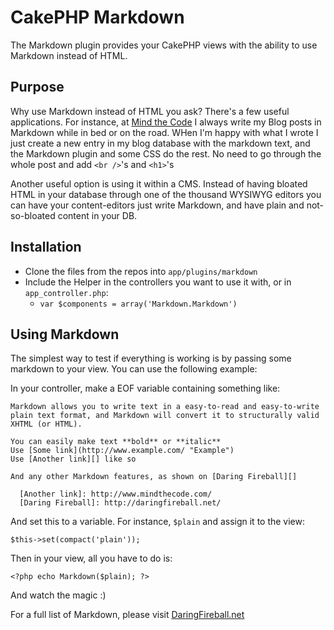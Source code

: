 # CakePHP Markdown

The Markdown plugin provides your CakePHP views with the ability to use Markdown instead of HTML.

## Purpose

Why use Markdown instead of HTML you ask? There's a few useful applications. For instance, at [Mind the Code](http://www.mindthecode.com/ "Mindthecode") I always write my Blog posts in Markdown while in bed or on the road. WHen I'm happy with what I wrote I just create a new entry in my blog database with the markdown text, and the Markdown plugin and some CSS do the rest. No need to go through the whole post and add `<br />`'s and `<h1>`'s

Another useful option is using it within a CMS. Instead of having bloated HTML in your database through one of the thousand WYSIWYG editors you can have your content-editors just write Markdown, and have plain and not-so-bloated content in your DB.

## Installation

- Clone the files from the repos into `app/plugins/markdown`
- Include the Helper in the controllers you want to use it with, or in `app_controller.php`:
	- `var $components = array('Markdown.Markdown')`

## Using Markdown

The simplest way to test if everything is working is by passing some markdown to your view. You can use the following example:

In your controller, make a EOF variable containing something like:

	Markdown allows you to write text in a easy-to-read and easy-to-write plain text format, and Markdown will convert it to structurally valid XHTML (or HTML).

	You can easily make text **bold** or **italic**  
	Use [Some link](http://www.example.com/ "Example")  
	Use [Another link][] like so  

	And any other Markdown features, as shown on [Daring Fireball][]

	  [Another link]: http://www.mindthecode.com/
	  [Daring Fireball]: http://daringfireball.net/

And set this to a variable. For instance, `$plain` and assign it to the view:

	$this->set(compact('plain'));

Then in your view, all you have to do is:

	<?php echo Markdown($plain); ?>

And watch the magic :)

For a full list of Markdown, please visit [DaringFireball.net](http://daringfireball.net/projects/markdown/)